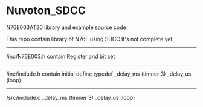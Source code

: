 # Nuvoton_SDCC
N76E003AT20 library and example source code

This repo contain library of N76E using SDCC
It's not complete yet

***
/inc/N76E003.h contain Register and bit set
***
/inc/include.h contain initial 	define 
								typedef
								_delay_ms (timner 3)
								_delay_us (loop)
***								
/src/include.c 	_delay_ms (timner 3)
				_delay_us (loop)
